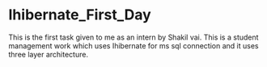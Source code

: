# Ihibernate_First_Day
This is the first task given to me as an intern by Shakil vai. This is a student management work which uses Ihibernate for ms sql connection and it uses three layer architecture.
